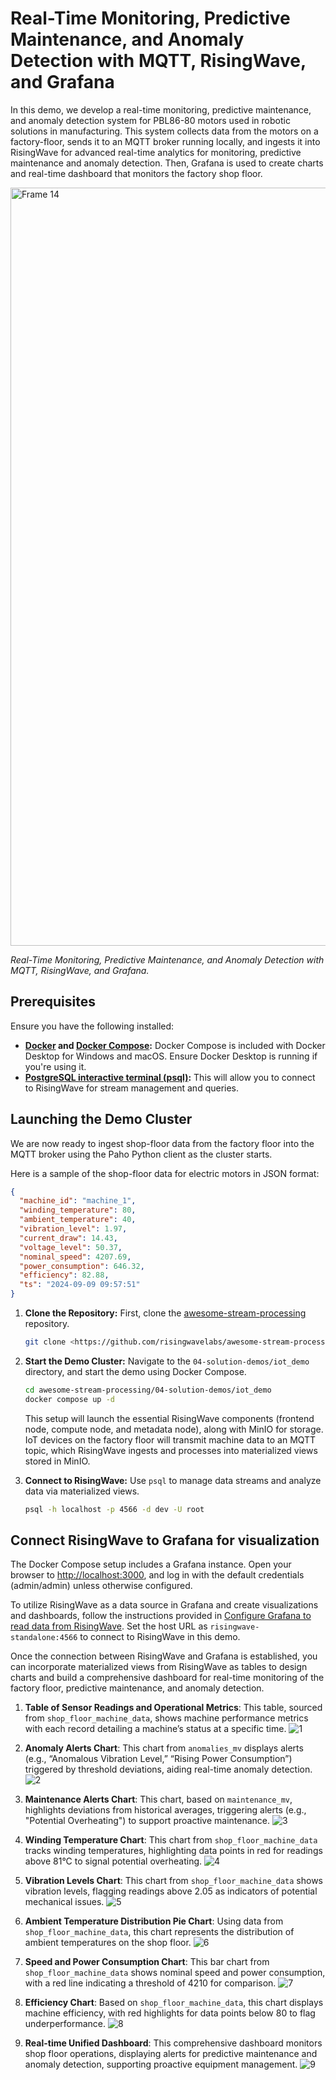 # Real-Time Monitoring, Predictive Maintenance, and Anomaly Detection with MQTT, RisingWave, and Grafana

In this demo, we develop a real-time monitoring, predictive maintenance, and anomaly detection system for PBL86-80 motors used in robotic solutions in manufacturing. This system collects data from the motors on a factory-floor, sends it to an MQTT broker running locally, and ingests it into RisingWave for advanced real-time analytics for monitoring, predictive maintenance and anomaly detection. Then, Grafana is used to create charts and real-time dashboard that monitors the factory shop floor.  

<img width="1213" alt="Frame 14" src="https://github.com/user-attachments/assets/dde9399b-8501-4530-8b69-5918b63a1952">

*Real-Time Monitoring, Predictive Maintenance, and Anomaly Detection with MQTT, RisingWave, and Grafana.*

## Prerequisites

Ensure you have the following installed:

- **[Docker](https://docs.docker.com/get-docker/) and [Docker Compose](https://docs.docker.com/compose/install/):** Docker Compose is included with Docker Desktop for Windows and macOS. Ensure Docker Desktop is running if you're using it.
- **[PostgreSQL interactive terminal (psql)](https://www.postgresql.org/download/):** This will allow you to connect to RisingWave for stream management and queries.

## Launching the Demo Cluster

We are now ready to ingest shop-floor data from the factory floor into the MQTT broker using the Paho Python client as the cluster starts.

Here is a sample of the shop-floor data for electric motors in JSON format:

```json
{
  "machine_id": "machine_1",
  "winding_temperature": 80,
  "ambient_temperature": 40,
  "vibration_level": 1.97,
  "current_draw": 14.43,
  "voltage_level": 50.37,
  "nominal_speed": 4207.69,
  "power_consumption": 646.32,
  "efficiency": 82.88,
  "ts": "2024-09-09 09:57:51"
}
```

1. **Clone the Repository:** First, clone the [awesome-stream-processing](https://github.com/risingwavelabs/awesome-stream-processing) repository.
    
    ```bash
    git clone <https://github.com/risingwavelabs/awesome-stream-processing.git>
    ```
    
2. **Start the Demo Cluster:** Navigate to the `04-solution-demos/iot_demo` directory, and start the demo using Docker Compose.
    
    ```bash
    cd awesome-stream-processing/04-solution-demos/iot_demo
    docker compose up -d
    ```
    
    This setup will launch the essential RisingWave components (frontend node, compute node, and metadata node), along with MinIO for storage. IoT devices on the factory floor will transmit machine data to an MQTT topic, which RisingWave ingests and processes into materialized views stored in MinIO.
    
3. **Connect to RisingWave:** Use `psql` to manage data streams and analyze data via materialized views.
    
    ```bash
    psql -h localhost -p 4566 -d dev -U root
    ```
    

## Connect RisingWave to Grafana for visualization

The Docker Compose setup includes a Grafana instance. Open your browser to [http://localhost:3000](http://localhost:3000/), and log in with the default credentials (admin/admin) unless otherwise configured.

To utilize RisingWave as a data source in Grafana and create visualizations and dashboards, follow the instructions provided in [Configure Grafana to read data from RisingWave](https://docs.risingwave.com/docs/current/grafana-integration/). Set the host URL as `risingwave-standalone:4566` to connect to RisingWave in this demo.

Once the connection between RisingWave and Grafana is established, you can incorporate materialized views from RisingWave as tables to design charts and build a comprehensive dashboard for real-time monitoring of the factory floor, predictive maintenance, and anomaly detection.

1. **Table of Sensor Readings and Operational Metrics**: This table, sourced from `shop_floor_machine_data`, shows machine performance metrics with each record detailing a machine’s status at a specific time.
![1](https://github.com/user-attachments/assets/d7c06048-1e49-4ca7-a051-76a347bab17b)

2. **Anomaly Alerts Chart**: This chart from `anomalies_mv` displays alerts (e.g., “Anomalous Vibration Level,” “Rising Power Consumption”) triggered by threshold deviations, aiding real-time anomaly detection.
![2](https://github.com/user-attachments/assets/d6dcb1f6-b7fe-4f9a-8649-857b7c7b9c23)

3. **Maintenance Alerts Chart**: This chart, based on `maintenance_mv`, highlights deviations from historical averages, triggering alerts (e.g., "Potential Overheating") to support proactive maintenance.
![3](https://github.com/user-attachments/assets/0d107898-46d1-4a46-a4d6-7ea6c0bc95b8)

4. **Winding Temperature Chart**: This chart from `shop_floor_machine_data` tracks winding temperatures, highlighting data points in red for readings above 81°C to signal potential overheating.
![4](https://github.com/user-attachments/assets/463212ad-ef16-4023-99ec-427319660e89)

5. **Vibration Levels Chart**: This chart from `shop_floor_machine_data` shows vibration levels, flagging readings above 2.05 as indicators of potential mechanical issues.
![5](https://github.com/user-attachments/assets/a006456b-23d2-4dd4-88fe-82b5ac787bd1)

6. **Ambient Temperature Distribution Pie Chart**: Using data from `shop_floor_machine_data`, this chart represents the distribution of ambient temperatures on the shop floor.
![6](https://github.com/user-attachments/assets/c8546ec4-be04-4336-b275-b648d1352f82)

7. **Speed and Power Consumption Chart**: This bar chart from `shop_floor_machine_data` shows nominal speed and power consumption, with a red line indicating a threshold of 4210 for comparison.
![7](https://github.com/user-attachments/assets/90d4dfda-1006-42e2-8819-5cc013ca1c90)

8. **Efficiency Chart**: Based on `shop_floor_machine_data`, this chart displays machine efficiency, with red highlights for data points below 80 to flag underperformance.
![8](https://github.com/user-attachments/assets/85f96203-4c8a-46f9-8241-d7c57887c594)

9. **Real-time Unified Dashboard**: This comprehensive dashboard monitors shop floor operations, displaying alerts for predictive maintenance and anomaly detection, supporting proactive equipment management.
![9](https://github.com/user-attachments/assets/0e87b49e-97e0-42a3-90b1-93570a918270)
